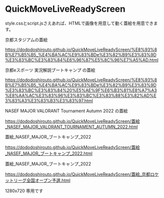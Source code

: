# QuickMoveLiveReadyScreen
style.cssとscript.jsさえあれば、HTMLで画像を用意して動く蓋絵を用意できます。

京都スタジアムの蓋絵

https://dododoshirouto.github.io/QuickMoveLiveReadyScreen/%E8%93%8B%E7%B5%B5_%E4%BA%AC%E9%83%BDe%E3%82%B9%E3%83%9D%E3%83%BC%E3%83%84%E6%96%87%E5%8C%96%E7%A5%AD.html

京都eスポーツ 実況解説ブートキャンプ の蓋絵

https://dododoshirouto.github.io/QuickMoveLiveReadyScreen/%E8%93%8B%E7%B5%B5_%E4%BA%AC%E9%83%BDe%E3%82%B9%E3%83%9D%E3%83%BC%E3%83%84%20%E5%AE%9F%E6%B3%81%E8%A7%A3%E8%AA%AC%E3%83%96%E3%83%BC%E3%83%88%E3%82%AD%E3%83%A3%E3%83%B3%E3%83%97.html

NASEF MAJOR VALORANT Tournament Autumn 2022 の蓋絵

https://dododoshirouto.github.io/QuickMoveLiveReadyScreen/蓋絵_NASEF_MAJOR_VALORANT_TOURNAMENT_AUTUMN_2022.html

蓋絵_NASEF_MAJOR_ブートキャンプ_2022

https://dododoshirouto.github.io/QuickMoveLiveReadyScreen/蓋絵_NASEF_MAJOR_ブートキャンプ_2022.html

蓋絵_NASEF_MAJOR_ブートキャンプ_2022

https://dododoshirouto.github.io/QuickMoveLiveReadyScreen/蓋絵_京都ロケットリーグ全国オープン予選.html

1280x720 専用です
